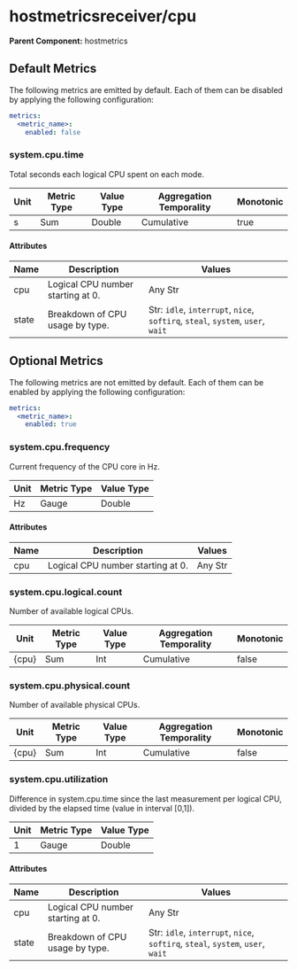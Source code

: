 [comment]: <> (Code generated by mdatagen. DO NOT EDIT.)

# hostmetricsreceiver/cpu

**Parent Component:** hostmetrics

## Default Metrics

The following metrics are emitted by default. Each of them can be disabled by applying the following configuration:

```yaml
metrics:
  <metric_name>:
    enabled: false
```

### system.cpu.time

Total seconds each logical CPU spent on each mode.

| Unit | Metric Type | Value Type | Aggregation Temporality | Monotonic |
| ---- | ----------- | ---------- | ----------------------- | --------- |
| s | Sum | Double | Cumulative | true |

#### Attributes

| Name | Description | Values |
| ---- | ----------- | ------ |
| cpu | Logical CPU number starting at 0. | Any Str |
| state | Breakdown of CPU usage by type. | Str: ``idle``, ``interrupt``, ``nice``, ``softirq``, ``steal``, ``system``, ``user``, ``wait`` |

## Optional Metrics

The following metrics are not emitted by default. Each of them can be enabled by applying the following configuration:

```yaml
metrics:
  <metric_name>:
    enabled: true
```

### system.cpu.frequency

Current frequency of the CPU core in Hz.

| Unit | Metric Type | Value Type |
| ---- | ----------- | ---------- |
| Hz | Gauge | Double |

#### Attributes

| Name | Description | Values |
| ---- | ----------- | ------ |
| cpu | Logical CPU number starting at 0. | Any Str |

### system.cpu.logical.count

Number of available logical CPUs.

| Unit | Metric Type | Value Type | Aggregation Temporality | Monotonic |
| ---- | ----------- | ---------- | ----------------------- | --------- |
| {cpu} | Sum | Int | Cumulative | false |

### system.cpu.physical.count

Number of available physical CPUs.

| Unit | Metric Type | Value Type | Aggregation Temporality | Monotonic |
| ---- | ----------- | ---------- | ----------------------- | --------- |
| {cpu} | Sum | Int | Cumulative | false |

### system.cpu.utilization

Difference in system.cpu.time since the last measurement per logical CPU, divided by the elapsed time (value in interval [0,1]).

| Unit | Metric Type | Value Type |
| ---- | ----------- | ---------- |
| 1 | Gauge | Double |

#### Attributes

| Name | Description | Values |
| ---- | ----------- | ------ |
| cpu | Logical CPU number starting at 0. | Any Str |
| state | Breakdown of CPU usage by type. | Str: ``idle``, ``interrupt``, ``nice``, ``softirq``, ``steal``, ``system``, ``user``, ``wait`` |
